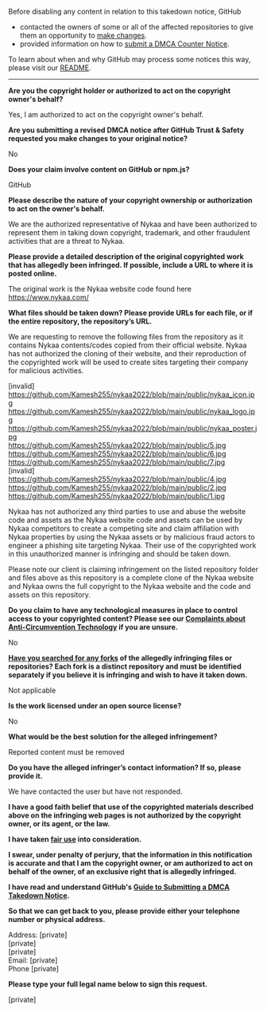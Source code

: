 Before disabling any content in relation to this takedown notice, GitHub
- contacted the owners of some or all of the affected repositories to give them an opportunity to [make changes](https://docs.github.com/en/github/site-policy/dmca-takedown-policy#a-how-does-this-actually-work).
- provided information on how to [submit a DMCA Counter Notice](https://docs.github.com/en/articles/guide-to-submitting-a-dmca-counter-notice).

To learn about when and why GitHub may process some notices this way, please visit our [README](https://github.com/github/dmca/blob/master/README.md#anatomy-of-a-takedown-notice).

---

**Are you the copyright holder or authorized to act on the copyright owner's behalf?**

Yes, I am authorized to act on the copyright owner's behalf.

**Are you submitting a revised DMCA notice after GitHub Trust & Safety requested you make changes to your original notice?**

No

**Does your claim involve content on GitHub or npm.js?**

GitHub

**Please describe the nature of your copyright ownership or authorization to act on the owner's behalf.**

We are the authorized representative of Nykaa and have been authorized to represent them in taking down copyright, trademark, and other fraudulent activities that are a threat to Nykaa.

**Please provide a detailed description of the original copyrighted work that has allegedly been infringed. If possible, include a URL to where it is posted online.**

The original work is the Nykaa website code found here https://www.nykaa.com/

**What files should be taken down? Please provide URLs for each file, or if the entire repository, the repository’s URL.**

We are requesting to remove the following files from the repository as it contains Nykaa contents/codes copied from their official website. Nykaa has not authorized the cloning of their website, and their reproduction of the copyrighted work will be used to create sites targeting their company for malicious activities.

[invalid]  
https://github.com/Kamesh255/nykaa2022/blob/main/public/nykaa_icon.jpg  
https://github.com/Kamesh255/nykaa2022/blob/main/public/nykaa_logo.jpg  
https://github.com/Kamesh255/nykaa2022/blob/main/public/nykaa_poster.jpg  
https://github.com/Kamesh255/nykaa2022/blob/main/public/5.jpg  
https://github.com/Kamesh255/nykaa2022/blob/main/public/6.jpg  
https://github.com/Kamesh255/nykaa2022/blob/main/public/7.jpg  
[invalid]  
https://github.com/Kamesh255/nykaa2022/blob/main/public/4.jpg  
https://github.com/Kamesh255/nykaa2022/blob/main/public/2.jpg  
https://github.com/Kamesh255/nykaa2022/blob/main/public/1.jpg  

Nykaa has not authorized any third parties to use and abuse the website code and assets as the Nykaa website code and assets can be used by Nykaa competitors to create a competing site and claim affiliation with Nykaa properties by using the Nykaa assets or by malicious fraud actors to engineer a phishing site targeting Nykaa. Their use of the copyrighted work in this unauthorized manner is infringing and should be taken down.

Please note our client is claiming infringement on the listed repository folder and files above as this repository is a complete clone of the Nykaa website and Nykaa owns the full copyright to the Nykaa website and the code and assets on this repository.

 

**Do you claim to have any technological measures in place to control access to your copyrighted content? Please see our <a href="https://docs.github.com/articles/guide-to-submitting-a-dmca-takedown-notice#complaints-about-anti-circumvention-technology">Complaints about Anti-Circumvention Technology</a> if you are unsure.**

No

**<a href="https://docs.github.com/articles/dmca-takedown-policy#b-what-about-forks-or-whats-a-fork">Have you searched for any forks</a> of the allegedly infringing files or repositories? Each fork is a distinct repository and must be identified separately if you believe it is infringing and wish to have it taken down.**

Not applicable

**Is the work licensed under an open source license?**

No

**What would be the best solution for the alleged infringement?**

Reported content must be removed

**Do you have the alleged infringer’s contact information? If so, please provide it.**

We have contacted the user but have not responded.

**I have a good faith belief that use of the copyrighted materials described above on the infringing web pages is not authorized by the copyright owner, or its agent, or the law.**

**I have taken <a href="https://www.lumendatabase.org/topics/22">fair use</a> into consideration.**

**I swear, under penalty of perjury, that the information in this notification is accurate and that I am the copyright owner, or am authorized to act on behalf of the owner, of an exclusive right that is allegedly infringed.**

**I have read and understand GitHub's <a href="https://docs.github.com/articles/guide-to-submitting-a-dmca-takedown-notice/">Guide to Submitting a DMCA Takedown Notice</a>.**

**So that we can get back to you, please provide either your telephone number or physical address.**

Address: [private]  
[private]  
[private]  
Email: [private]  
Phone [private]  

**Please type your full legal name below to sign this request.**

[private]  
